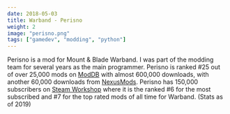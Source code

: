 ```yaml
---
date: 2018-05-03
title: Warband - Perisno
weight: 2
image: "perisno.png"
tags: ["gamedev", "modding", "python"]
---
```


Perisno is a mod for Mount & Blade Warband. I was part of the modding team for several years as the main programmer. Perisno is ranked \#25 out of over 25,000 mods on [ModDB](http://www.moddb.com/mods/perisno/stats) with almost 600,000 downloads, with another 60,000 downloads from [NexusMods](http://www.nexusmods.com/mbwarband/mods/3980/?). Perisno has 150,000 subscribers on [Steam Workshop](https://steamcommunity.com/sharedfiles/filedetails/?id=316610148) where it is the ranked \#6 for the most subscribed and \#7 for the top rated mods of all time for Warband. (Stats as of 2019)
